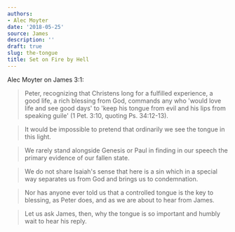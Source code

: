```yaml
---
authors:
- Alec Moyter
date: '2018-05-25'
source: James
description: ''
draft: true
slug: the-tongue
title: Set on Fire by Hell
---
```


Alec Moyter on James 3:1:

> Peter, recognizing that Christens long for a fulfilled experience, a good life, a rich blessing from God, commands any who 'would love life and see good days' to 'keep his tongue from evil and his lips from speaking guile' (1 Pet. 3:10, quoting Ps. 34:12-13).

> It would be impossible to pretend that ordinarily we see the tongue in this light.

> We rarely stand alongside Genesis or Paul in finding in our speech the primary evidence of our fallen state.

> We do not share Isaiah's sense that here is a sin which in a special way separates us from God and brings us to condemnation.

> Nor has anyone ever told us that a controlled tongue is the key to blessing, as Peter does, and as we are about to hear from James.

> Let us ask James, then, why the tongue is so important and humbly wait to hear his reply.



